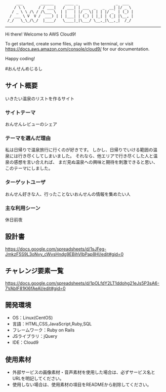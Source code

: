          ___        ______     ____ _                 _  ___
        / \ \      / / ___|   / ___| | ___  _   _  __| |/ _ \
       / _ \ \ /\ / /\___ \  | |   | |/ _ \| | | |/ _` | (_) |
      / ___ \ V  V /  ___) | | |___| | (_) | |_| | (_| |\__, |
     /_/   \_\_/\_/  |____/   \____|_|\___/ \__,_|\__,_|  /_/
 -----------------------------------------------------------------


Hi there! Welcome to AWS Cloud9!

To get started, create some files, play with the terminal,
or visit https://docs.aws.amazon.com/console/cloud9/ for our documentation.

Happy coding!

#おんせんめじるし

## サイト概要
いきたい温泉のリストを作るサイト

### サイトテーマ
おんせんレビューのシェア

### テーマを選んだ理由
私は日帰りで温泉旅行に行くのが好きです。
しかし、日帰りでいける範囲の温泉には行き尽くしてしまいました。
それなら、他エリアで行き尽くした人と温泉の感想を言い合えれば、
まだ見ぬ温泉への興味と期待を刺激できると思い、このテーマにしました。

### ターゲットユーザ
おんせん好きな人、行ったことないおんせんの情報を集めたい人

### 主な利用シーン
休日前夜

## 設計書
https://docs.google.com/spreadsheets/d/1sJFeg-JmkzF5S9L3oNvy_cWvsHndg9EBihVlbPap8HI/edit#gid=0

## チャレンジ要素一覧
https://docs.google.com/spreadsheets/d/1pOLfdY2LT1ddohg21eJs5P3sA6-7VAbIF81Kl6fAeAI/edit#gid=0

## 開発環境
- OS：Linux(CentOS)
- 言語：HTML,CSS,JavaScript,Ruby,SQL
- フレームワーク：Ruby on Rails
- JSライブラリ：jQuery
- IDE：Cloud9

## 使用素材
- 外部サービスの画像素材・音声素材を使用した場合は、必ずサービス名とURLを明記してください。
- 使用しない場合は、使用素材の項目をREADMEから削除してください。